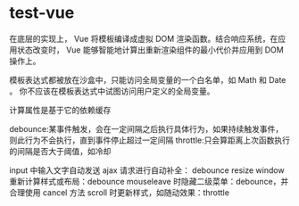 # test-vue

在底层的实现上， Vue 将模板编译成虚拟 DOM 渲染函数。结合响应系统，在应用状态改变时， Vue 能够智能地计算出重新渲染组件的最小代价并应用到 DOM 操作上。

模板表达式都被放在沙盒中，只能访问全局变量的一个白名单，如 Math 和 Date 。
你不应该在模板表达式中试图访问用户定义的全局变量。

计算属性是基于它的依赖缓存



debounce:某事件触发，会在一定间隔之后执行具体行为，如果持续触发事件，则此行为不会执行，直到事件停止超过一定间隔
throttle:只会算距离上次函数执行的间隔是否大于阈值，如冷却

input 中输入文字自动发送 ajax 请求进行自动补全： debounce
resize window 重新计算样式或布局：debounce
mouseleave 时隐藏二级菜单：debounce，并合理使用 cancel 方法
scroll 时更新样式，如随动效果：throttle